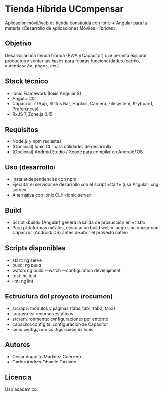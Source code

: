 # Tienda Híbrida UCompensar

Aplicación móvil/web de tienda construida con Ionic + Angular para la materia «Desarrollo de Aplicaciones Móviles Híbridas».

## Objetivo
Desarrollar una tienda híbrida (PWA y Capacitor) que permita explorar productos y sentar las bases para futuras funcionalidades (carrito, autenticación, pagos, etc.).

## Stack técnico
- Ionic Framework (Ionic Angular 8)
- Angular 20
- Capacitor 7 (App, Status Bar, Haptics, Camera, Filesystem, Keyboard, Preferences)
- RxJS 7, Zone.js 0.15

## Requisitos
- Node.js y npm recientes
- (Opcional) Ionic CLI para utilidades de desarrollo
- (Opcional) Android Studio / Xcode para compilar en Android/iOS

## Uso (desarrollo)
- Instalar dependencias con npm
- Ejecutar el servidor de desarrollo con el script «start» (usa Angular: «ng serve»)
- Alternativa con Ionic CLI: «ionic serve»

## Build
- Script «build» (Angular) genera la salida de producción en «dist/»
- Para plataformas móviles, ejecutar un build web y luego sincronizar con Capacitor (Android/iOS) antes de abrir el proyecto nativo

## Scripts disponibles
- start: ng serve
- build: ng build
- watch: ng build --watch --configuration development
- test: ng test
- lint: ng lint

## Estructura del proyecto (resumen)
- src/app: módulos y páginas (tabs, tab1, tab2, tab3)
- src/assets: recursos estáticos
- src/environments: configuraciones por entorno
- capacitor.config.ts: configuración de Capacitor
- ionic.config.json: configuración de Ionic

## Autores
- Cesar Augusto Martinez Guerrero
- Carlos Andres Obando Casiano

## Licencia
Uso académico.
